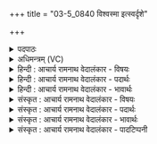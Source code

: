 +++
title = "03-5_0840 विश्वस्मा इत्स्वर्दृशे"

+++
<details><summary>पदपाठः</summary>

वि꣡श्व꣢꣯स्मै। इत्। स्वः꣢। दृ꣣शे꣢। सा꣡धा꣢꣯रणम्। र꣣जस्तु꣡र꣢म्। गो꣣पा꣢म्। गो꣣। पा꣢म्। ऋ꣣त꣡स्य꣢। विः। भ꣣रत्। ८४०।
</details>

<details><summary>अधिमन्त्रम् (VC)</summary>

- पवमानः सोमः
- कविर्भार्गवः
- गायत्री
- षड्जः
</details>

<details><summary>हिन्दी : आचार्य रामनाथ वेदालंकार - विषयः</summary>

अगले मन्त्र में भी परमात्मा का ही विषय है।
</details>

<details><summary>हिन्दी : आचार्य रामनाथ वेदालंकार - पदार्थः</summary>

पदार्थान्वयभाषाः -  (विश्वस्मै इत्) सभी के लिए (स्वः दृशे) सुखदर्शनार्थ (साधारणम्) जो साधारण है,अर्थात् किये कर्मों के अनुसार जो सभी सत्पात्र जनों को बिना पक्षपात के सुख दर्शाता है, (रजस्तुरम्) जो रजोगुण के द्वारा क्रिया करवाता है, (ऋतस्य) सत्य का (गोपाम्) जो रक्षक है,ऐसे पवमान सोम अर्थात् पवित्र करनेहारे जगत्स्रष्टा परमात्मा को (विः) गतिशील जीवात्मा (भरत्) अपने अन्तःकरण में धारण करे ॥५॥
</details>

<details><summary>हिन्दी : आचार्य रामनाथ वेदालंकार - भावार्थः</summary>

भावार्थभाषाः -  परमात्मा सत्य का ही रक्षक है,असत्य का नहीं। उसके न्याय में विश्वास करके सबको सत्कर्म ही करने चाहिएँ ॥५॥
</details>

<details><summary>संस्कृत : आचार्य रामनाथ वेदालंकार - विषयः</summary>

अथ पुनरपि परमात्मविषयमाह।
</details>

<details><summary>संस्कृत : आचार्य रामनाथ वेदालंकार - पदार्थः</summary>

पदार्थान्वयभाषाः -  (विश्वस्मै इत्) सर्वस्मै एव (स्वः) सुखस्य (दृशे) दर्शनाय (साधारणम्) अविशेषम्,कृतकर्मानुरूपं सर्वस्मै एव पात्रभूताय जनाय निष्पक्षपातं सुखं दर्शयन्तमिति भावः, (रजस्तुरम्) रजसा रजोगुणेन त्वरयति क्रियां कारयतीति रजस्तूः तम्, (ऋतस्य) सत्यस्य (गोपाम्) रक्षकम् पवमानं सोमं पावकं जगत्स्रष्टारं परमात्मानम् (विः) गतिशीलो जीवात्मा (भरत्)स्वान्तःकरणे बिभृयात्।[डुभृञ् धारणपोषणयोः,लेटि रूपम्]॥५॥
</details>

<details><summary>संस्कृत : आचार्य रामनाथ वेदालंकार - भावार्थः</summary>

भावार्थभाषाः -  परमात्मा सत्यस्यैव रक्षकोऽस्ति। नासत्यस्य। तस्य न्याये विश्वस्य सर्वैः सत्कर्माण्येव कर्तव्यानि ॥५॥
</details>

<details><summary>संस्कृत : आचार्य रामनाथ वेदालंकार - पादटिप्पनी</summary>

टिप्पणी:   २. ऋ० ९।४८।४।
</details>